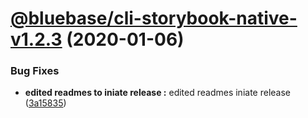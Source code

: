 # [@bluebase/cli-storybook-native-v1.2.3](https://github.com/BlueBaseJS/cli/compare/@bluebase/cli-storybook-native-v1.2.2...@bluebase/cli-storybook-native-v1.2.3) (2020-01-06)


### Bug Fixes

* **edited readmes to iniate release :** edited readmes iniate release ([3a15835](https://github.com/BlueBaseJS/cli/commit/3a15835))

